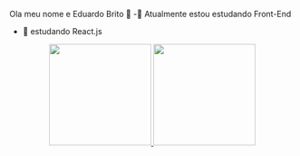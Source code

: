 Ola meu nome e Eduardo Brito 👋
-🔭 Atualmente estou estudando Front-End 
- 🌱 estudando React.js


<div align="center">
  <a href="https://github.com/Eduardo-nascimento1">
  <img height="180em" src="https://github-readme-stats.vercel.app/api?username=eduardo-nascimento1&show_icons=true&theme=dracula&include_all_commits=true&count_private=true"/>
  <img height="180em" src="https://github-readme-stats.vercel.app/api/top-langs/?username=eduardo-nascimento1&layout=compact&langs_count=7&theme=dracula"/>
</div>

  
